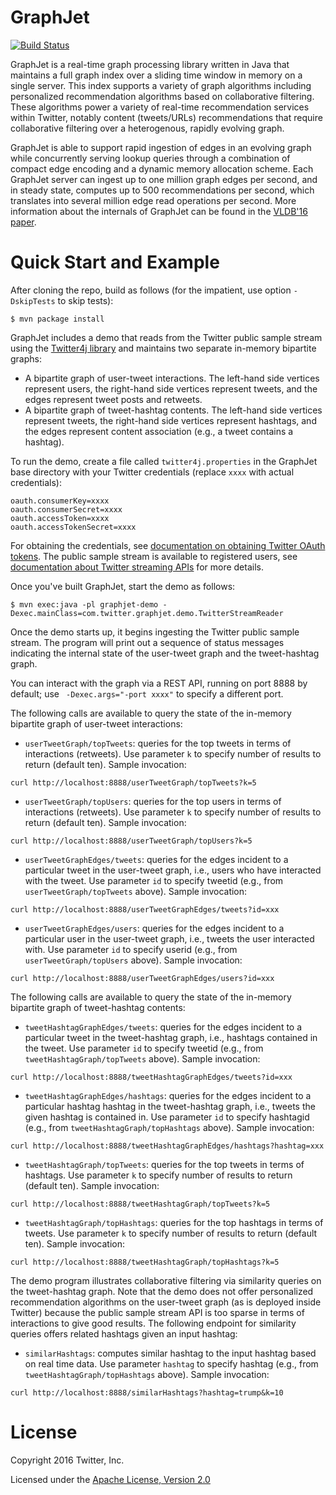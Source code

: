 # GraphJet

[![Build Status](https://travis-ci.com/twitter/GraphJet.svg?token=CCxmTv4ejMPiyx81sXqe&branch=master)](https://travis-ci.com/twitter/GraphJet)

GraphJet is a real-time graph processing library written in Java that
maintains a full graph index over a sliding time window in memory on a
single server. This index supports a variety of graph algorithms
including personalized recommendation algorithms based on
collaborative filtering. These algorithms power a variety of real-time
recommendation services within Twitter, notably content (tweets/URLs)
recommendations that require collaborative filtering over a
heterogenous, rapidly evolving graph.

GraphJet is able to support rapid ingestion of edges in an evolving
graph while concurrently serving lookup queries through a combination
of compact edge encoding and a dynamic memory allocation scheme. Each
GraphJet server can ingest up to one million graph edges per second,
and in steady state, computes up to 500 recommendations per second,
which translates into several million edge read operations per
second. More information about the internals of GraphJet can be found
in the
[VLDB'16 paper](http://www.vldb.org/pvldb/vol9/p1281-sharma.pdf).

# Quick Start and Example

After cloning the repo, build as follows (for the impatient, use option `-DskipTests` to skip tests):

```
$ mvn package install
```

GraphJet includes a demo that reads from the Twitter public sample stream using the [Twitter4j library](http://twitter4j.org/en/) and maintains two separate in-memory bipartite graphs:

+ A bipartite graph of user-tweet interactions. The left-hand side vertices represent users, the right-hand side vertices represent tweets, and the edges represent tweet posts and retweets.
+ A bipartite graph of tweet-hashtag contents. The left-hand side vertices represent tweets, the right-hand side vertices represent hashtags, and the edges represent content association (e.g., a tweet contains a hashtag).

To run the demo, create a file called `twitter4j.properties` in the GraphJet base directory with your Twitter credentials (replace `xxxx` with actual credentials):

```
oauth.consumerKey=xxxx
oauth.consumerSecret=xxxx
oauth.accessToken=xxxx
oauth.accessTokenSecret=xxxx
```

For obtaining the credentials, see [documentation on obtaining Twitter OAuth tokens](https://dev.twitter.com/oauth/overview/application-owner-access-tokens). The public sample stream is available to registered users, see [documentation about Twitter streaming APIs](https://dev.twitter.com/streaming/overview) for more details.

Once you've built GraphJet, start the demo as follows:

```
$ mvn exec:java -pl graphjet-demo -Dexec.mainClass=com.twitter.graphjet.demo.TwitterStreamReader
```

Once the demo starts up, it begins ingesting the Twitter public sample stream. The program will print out a sequence of status messages indicating the internal state of the user-tweet graph and the tweet-hashtag graph.

You can interact with the graph via a REST API, running on port 8888 by default; use ` -Dexec.args="-port xxxx"` to specify a different port.

The following calls are available to query the state of the in-memory bipartite graph of user-tweet interactions:

+ `userTweetGraph/topTweets`: queries for the top tweets in terms of interactions (retweets). Use parameter `k` to specify number of results to return (default ten). Sample invocation:

```
curl http://localhost:8888/userTweetGraph/topTweets?k=5
```

+ `userTweetGraph/topUsers`: queries for the top users in terms of interactions (retweets).  Use parameter `k` to specify number of results to return (default ten). Sample invocation:

```
curl http://localhost:8888/userTweetGraph/topUsers?k=5
```

+ `userTweetGraphEdges/tweets`: queries for the edges incident to a particular tweet in the user-tweet graph, i.e., users who have interacted with the tweet. Use parameter `id` to specify tweetid (e.g., from `userTweetGraph/topTweets` above). Sample invocation:

```
curl http://localhost:8888/userTweetGraphEdges/tweets?id=xxx
```

+ `userTweetGraphEdges/users`: queries for the edges incident to a particular user in the user-tweet graph, i.e., tweets the user interacted with. Use parameter `id` to specify userid (e.g., from `userTweetGraph/topUsers` above). Sample invocation:

```
curl http://localhost:8888/userTweetGraphEdges/users?id=xxx
```

The following calls are available to query the state of the in-memory bipartite graph of tweet-hashtag contents:

+ `tweetHashtagGraphEdges/tweets`: queries for the edges incident to a particular tweet in the tweet-hashtag graph, i.e., hashtags contained in the tweet. Use parameter `id` to specify tweetid (e.g., from `tweetHashtagGraph/topTweets` above). Sample invocation:

```
curl http://localhost:8888/tweetHashtagGraphEdges/tweets?id=xxx
```

+ `tweetHashtagGraphEdges/hashtags`: queries for the edges incident to a particular hashtag hashtag in the tweet-hashtag graph, i.e., tweets the given hashtag is contained in. Use parameter `id` to specify hashtagid (e.g., from `tweetHashtagGraph/topHashtags` above). Sample invocation:

```
curl http://localhost:8888/tweetHashtagGraphEdges/hashtags?hashtag=xxx
```

+ `tweetHashtagGraph/topTweets`: queries for the top tweets in terms of hashtags. Use parameter `k` to specify number of results to return (default ten). Sample invocation:

```
curl http://localhost:8888/tweetHashtagGraph/topTweets?k=5
```

+ `tweetHashtagGraph/topHashtags`: queries for the top hashtags in terms of tweets.  Use parameter `k` to specify number of results to return (default ten). Sample invocation:

```
curl http://localhost:8888/tweetHashtagGraph/topHashtags?k=5
```

The demo program illustrates collaborative filtering via similarity
queries on the tweet-hashtag graph. Note that the demo does not offer
personalized recommendation algorithms on the user-tweet graph (as is
deployed inside Twitter) because the public sample stream API is too
sparse in terms of interactions to give good results. The following
endpoint for similarity queries offers related hashtags given an input
hashtag:

+ `similarHashtags`: computes similar hashtag to the input hashtag based on real time data. Use parameter `hashtag` to specify hashtag (e.g., from `tweetHashtagGraph/topHashtags` above). Sample invocation:

```
curl http://localhost:8888/similarHashtags?hashtag=trump&k=10
```

# License

Copyright 2016 Twitter, Inc.

Licensed under the [Apache License, Version 2.0](http://www.apache.org/licenses/LICENSE-2.0)
